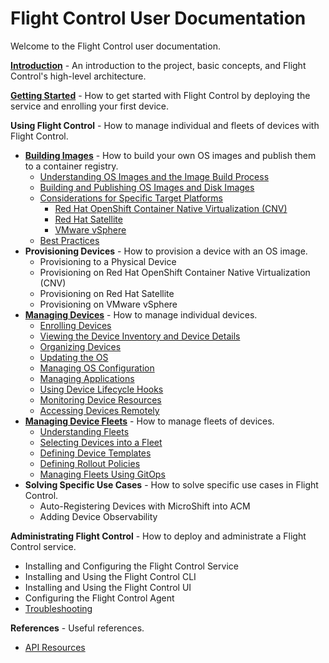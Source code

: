 # Flight Control User Documentation

Welcome to the Flight Control user documentation.

**[Introduction](introduction.md)** - An introduction to the project, basic concepts, and Flight Control's high-level architecture.

**[Getting Started](getting-started.md)** - How to get started with Flight Control by deploying the service and enrolling your first device.

**Using Flight Control** - How to manage individual and fleets of devices with Flight Control.

* **[Building Images](building-images.md)** - How to build your own OS images and publish them to a container registry.
  * [Understanding OS Images and the Image Build Process](building-images.md#understanding-os-images-and-the-image-build-process)
  * [Building and Publishing OS Images and Disk Images](building-images.md#building-and-publishing-os-images-and-disk-images)
  * [Considerations for Specific Target Platforms](building-images.md#considerations-for-specific-target-platforms)
    * [Red Hat OpenShift Container Native Virtualization (CNV)](building-images.md#red-hat-openshift-container-native-virtualization-cnv)
    * [Red Hat Satellite](building-images.md#red-hat-satellite)
    * [VMware vSphere](building-images.md#vmware-vsphere)
  * [Best Practices](building-images.md#best-practices)
* **Provisioning Devices** - How to provision a device with an OS image.
  * Provisioning to a Physical Device
  * Provisioning on Red Hat OpenShift Container Native Virtualization (CNV)
  * Provisioning on Red Hat Satellite
  * Provisioning on VMware vSphere
* **[Managing Devices](managing-devices.md)** - How to manage individual devices.
  * [Enrolling Devices](managing-devices.md#enrolling-devices)
  * [Viewing the Device Inventory and Device Details](managing-devices.md#viewing-the-device-inventory-and-device-details)
  * [Organizing Devices](managing-devices.md#organizing-devices)
  * [Updating the OS](managing-devices.md#updating-the-os)
  * [Managing OS Configuration](managing-devices.md#managing-configuration)
  * [Managing Applications](managing-devices.md#managing-applications)
  * [Using Device Lifecycle Hooks](managing-devices.md#using-device-lifecycle-hooks)
  * [Monitoring Device Resources](managing-devices.md#monitoring-device-resources)
  * [Accessing Devices Remotely](managing-devices.md#accessing-devices-remotely-experimental)
* **[Managing Device Fleets](managing-fleets.md)** - How to manage fleets of devices.
  * [Understanding Fleets](managing-fleets.md#understanding-fleets)
  * [Selecting Devices into a Fleet](managing-fleets.md#selecting-devices-into-a-fleet)
  * [Defining Device Templates](managing-fleets.md#defining-device-templates)
  * [Defining Rollout Policies](managing-fleets.md#defining-rollout-policies)
  * [Managing Fleets Using GitOps](managing-fleets.md#managing-fleets-using-gitops)
* **Solving Specific Use Cases** - How to solve specific use cases in Flight Control.
  * Auto-Registering Devices with MicroShift into ACM
  * Adding Device Observability

**Administrating Flight Control** - How to deploy and administrate a Flight Control service.

* Installing and Configuring the Flight Control Service
* Installing and Using the Flight Control CLI
* Installing and Using the Flight Control UI
* Configuring the Flight Control Agent
* [Troubleshooting](troubleshooting.md)

**References** - Useful references.

* [API Resources](api-resources.md)
